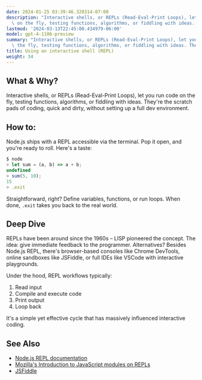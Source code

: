 ```yaml
---
date: 2024-01-25 03:39:46.320314-07:00
description: "Interactive shells, or REPLs (Read-Eval-Print Loops), let you run code\
  \ on the fly, testing functions, algorithms, or fiddling with ideas. They're the\u2026"
lastmod: '2024-03-13T22:45:00.434979-06:00'
model: gpt-4-1106-preview
summary: "Interactive shells, or REPLs (Read-Eval-Print Loops), let you run code on\
  \ the fly, testing functions, algorithms, or fiddling with ideas. They're the\u2026"
title: Using an interactive shell (REPL)
weight: 34
---
```


## What & Why?
Interactive shells, or REPLs (Read-Eval-Print Loops), let you run code on the fly, testing functions, algorithms, or fiddling with ideas. They're the scratch pads of coding, quick and dirty, without setting up a full dev environment.

## How to:
Node.js ships with a REPL accessible via the terminal. Pop it open, and you're ready to roll. Here's a taste:

```javascript
$ node
> let sum = (a, b) => a + b;
undefined
> sum(5, 10);
15
> .exit
```

Straightforward, right? Define variables, functions, or run loops. When done, `.exit` takes you back to the real world.

## Deep Dive
REPLs have been around since the 1960s – LISP pioneered the concept. The idea: give immediate feedback to the programmer. Alternatives? Besides Node.js REPL, there's browser-based consoles like Chrome DevTools, online sandboxes like JSFiddle, or full IDEs like VSCode with interactive playgrounds.

Under the hood, REPL workflows typically: 
1. Read input
2. Compile and execute code
3. Print output
4. Loop back

It's a simple yet effective cycle that has massively influenced interactive coding.

## See Also
- [Node.js REPL documentation](https://nodejs.org/api/repl.html)
- [Mozilla's Introduction to JavaScript modules on REPLs](https://developer.mozilla.org/en-US/docs/Web/JavaScript/Guide/Modules)
- [JSFiddle](https://jsfiddle.net/)

